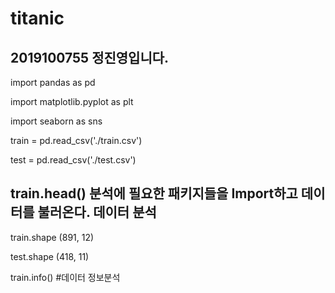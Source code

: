 # titanic
## 2019100755 정진영입니다.

import pandas as pd

import matplotlib.pyplot as plt

import seaborn as sns

train = pd.read_csv('./train.csv')

test = pd.read_csv('./test.csv')

train.head()
분석에 필요한 패키지들을 Import하고 데이터를 불러온다.
데이터 분석
---------
train.shape
(891, 12)

test.shape
(418, 11)

train.info() #데이터 정보분석
